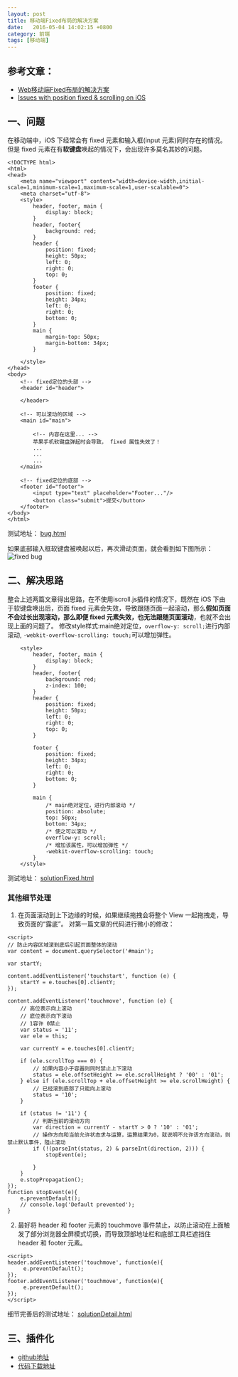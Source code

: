 ```yaml
---
layout: post
title: 移动端Fixed布局的解决方案
date:   2016-05-04 14:02:15 +0800
category: 前端
tags: [移动端]
---
```

## 参考文章：
* [Web移动端Fixed布局的解决方案](http://efe.baidu.com/blog/mobile-fixed-layout/)
* [Issues with position fixed & scrolling on iOS](https://remysharp.com/2012/05/24/issues-with-position-fixed-scrolling-on-ios) 

## 一、问题 

在移动端中，iOS 下经常会有 fixed 元素和输入框(input 元素)同时存在的情况。但是 fixed 元素在有<b>软键盘</b>唤起的情况下，会出现许多莫名其妙的问题。

```
<!DOCTYPE html>
<html>
<head>
    <meta name="viewport" content="width=device-width,initial-scale=1,minimum-scale=1,maximum-scale=1,user-scalable=0">
    <meta charset="utf-8">
    <style>
        header, footer, main {
            display: block;
        }
        header, footer{
            background: red;
        }
        header {
            position: fixed;
            height: 50px;
            left: 0;
            right: 0;
            top: 0;
        }
        footer {
            position: fixed;
            height: 34px;
            left: 0;
            right: 0;
            bottom: 0;
        }
        main {
            margin-top: 50px;
            margin-bottom: 34px;
        }

    </style>
</head>
<body>
    <!-- fixed定位的头部 -->
    <header id="header">
        
    </header>
    
    <!-- 可以滚动的区域 -->
    <main id="main">
       
        <!-- 内容在这里... -->
        苹果手机软键盘弹起时会导致， fixed 属性失效了！
        ...
        ...
        ...
    </main>
    
    <!-- fixed定位的底部 -->
    <footer id="footer">
        <input type="text" placeholder="Footer..."/>
        <button class="submit">提交</button>
    </footer>
</body>
</html>
```

测试地址： [bug.html](http://www.sinsy.top/hungry/learn/mobile/iscroll/example/bug.html)

如果底部输入框软键盘被唤起以后，再次滑动页面，就会看到如下图所示：
![fixed bug](http://7xtflp.com1.z0.glb.clouddn.com/mobile-iscroll-fixed.png "fixed bug") 

##  二、解决思路

整合上述两篇文章得出思路，在不使用iscroll.js插件的情况下，既然在 iOS 下由于软键盘唤出后，页面 fixed 元素会失效，导致跟随页面一起滚动，那么**假如页面不会过长出现滚动，那么即便 fixed 元素失效，也无法跟随页面滚动**，也就不会出现上面的问题了。
修改style样式:main绝对定位，`overflow-y: scroll;`进行内部滚动, `-webkit-overflow-scrolling: touch;`可以增加弹性。

```
    <style>
        header, footer, main {
            display: block;
        }
        header, footer{
            background: red;
            z-index: 100;
        }
        header {
            position: fixed;
            height: 50px;
            left: 0;
            right: 0;
            top: 0;
        }

        footer {
            position: fixed;
            height: 34px;
            left: 0;
            right: 0;
            bottom: 0;
        }

        main {
            /* main绝对定位，进行内部滚动 */
            position: absolute;
            top: 50px;
            bottom: 34px;
            /* 使之可以滚动 */
            overflow-y: scroll;
            /* 增加该属性，可以增加弹性 */
            -webkit-overflow-scrolling: touch;
        }
    </style>
```

测试地址： [solutionFixed.html](http://www.sinsy.top/hungry/learn/mobile/iscroll/example/solutionFixed.html)

### 其他细节处理
1. 在页面滚动到上下边缘的时候，如果继续拖拽会将整个 View 一起拖拽走，导致页面的“露底”。
对第一篇文章的代码进行微小的修改：

```
<script>
// 防止内容区域滚到底后引起页面整体的滚动
var content = document.querySelector('#main');

var startY;

content.addEventListener('touchstart', function (e) {
    startY = e.touches[0].clientY;
});

content.addEventListener('touchmove', function (e) {
    // 高位表示向上滚动
    // 底位表示向下滚动
    // 1容许 0禁止
    var status = '11';
    var ele = this;

    var currentY = e.touches[0].clientY;

    if (ele.scrollTop === 0) {
        // 如果内容小于容器则同时禁止上下滚动
        status = ele.offsetHeight >= ele.scrollHeight ? '00' : '01';
    } else if (ele.scrollTop + ele.offsetHeight >= ele.scrollHeight) {
        // 已经滚到底部了只能向上滚动
        status = '10';
    }

    if (status != '11') {
        // 判断当前的滚动方向
        var direction = currentY - startY > 0 ? '10' : '01';
        // 操作方向和当前允许状态求与运算，运算结果为0，就说明不允许该方向滚动，则禁止默认事件，阻止滚动
        if (!(parseInt(status, 2) & parseInt(direction, 2))) {
            stopEvent(e);
            
        }
    }
    e.stopPropagation();
});
function stopEvent(e){
    e.preventDefault();
    // console.log('Default prevented');
}
```

2. 最好将 header 和 footer 元素的 touchmove 事件禁止，以防止滚动在上面触发了部分浏览器全屏模式切换，而导致顶部地址栏和底部工具栏遮挡住 header 和 footer 元素。

```
<script>
header.addEventListener('touchmove', function(e){
     e.preventDefault();
});     
footer.addEventListener('touchmove', function(e){
     e.preventDefault();
});
</script>
```

细节完善后的测试地址： [solutionDetail.html](http://www.sinsy.top/hungry/learn/mobile/iscroll/example/solutionDetail.html)

## 三、插件化

* [github地址](http://github.com/sinsy/iscroll/)
* [代码下载地址](http://www.sinsy.top/hungry/learn/mobile/iscroll.zip)









